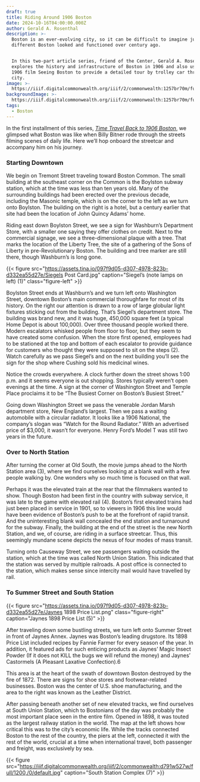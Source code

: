```yaml
---
draft: true
title: Riding Around 1906 Boston
date: 2024-10-16T04:00:00.000Z
author: Gerald A. Rosenthal
description: >-
  Boston is an ever-evolving city, so it can be difficult to imagine just how
  different Boston looked and functioned over century ago. 


  In this two-part article series, friend of the Center, Gerald A. Rosenthal,
  explores the history and infrastructure of Boston in 1906 and also uses the
  1906 film Seeing Boston to provide a detailed tour by trolley car through the
  city. 
image: >-
  https://iiif.digitalcommonwealth.org/iiif/2/commonwealth:1257br70m/full/1600,/0/default.jpg
backgroundImage: >-
  https://iiif.digitalcommonwealth.org/iiif/2/commonwealth:1257br70m/full/1600,/0/default.jpg
tags:
  - Boston
---
```


In the first installment of this series, *[Time Travel Back to 1906 Boston](https://www.leventhalmap.org/articles/time-travel-back-to-1906-boston/)*, we glimpsed what Boston was like when Billy Bitner rode through the streets filming scenes of daily life. Here we’ll hop onboard the streetcar and accompany him on his journey.

### Starting Downtown

We begin on Tremont Street traveling toward Boston Common. The small building at the southeast corner on the Common is the Boylston subway station, which at the time was less than ten years old. Many of the surrounding buildings had been erected over the previous decade, including the Masonic temple, which is on the corner to the left as we turn onto Boylston. The building on the right is a hotel, but a century earlier that site had been the location of John Quincy Adams’ home.

Riding east down Boylston Street, we see a sign for Washburn’s Department Store, with a smaller one saying they offer clothes on credit. Next to the commercial signage, we see a three-dimensional plaque with a tree. That marks the location of the Liberty Tree, the site of a gathering of the Sons of Liberty in pre-Revolutionary Boston. The building and tree marker are still there, though Washburn’s is long gone.

{{< figure src="https://assets.tina.io/097f9d05-d307-4978-823b-d332ea55d27e/Siegels Post Card.jpg" caption="Siegel’s (note lamps on left) (1)" class="figure-left" >}}

Boylston Street ends at Washburn’s and we turn left onto Washington Street, downtown Boston’s main commercial thoroughfare for most of its history. On the right our attention is drawn to a row of large globular light fixtures sticking out from the building. That’s Siegel’s department store. The building was brand new, and it was huge, 450,000 square feet (a typical Home Depot is about 100,000). Over three thousand people worked there. Modern escalators whisked people from floor to floor, but they seem to have created some confusion. When the store first opened, employees had to be stationed at the top and bottom of each escalator to provide guidance for customers who thought they were supposed to sit on the steps (2).  Watch carefully as we pass Siegel’s and on the next building you’ll see the sign for the shop where Cushing sold his medicinal wines.

Notice the crowds everywhere. A clock further down the street shows 1:00 p.m. and it seems everyone is out shopping. Stores typically weren’t open evenings at the time. A sign at the corner of Washington Street and Temple Place proclaims it to be “The Busiest Corner on Boston’s Busiest Street.”

Going down Washington Street we pass the venerable Jordan Marsh department store, New England’s largest. Then we pass a waiting automobile with a circular radiator. It looks like a 1906 National, the company’s slogan was “Watch for the Round Radiator.” With an advertised price of $3,000, it wasn’t for everyone. Henry Ford’s Model T was still two years in the future.

### Over to North Station

After turning the corner at Old South, the movie jumps ahead to the North Station area (3), where we find ourselves looking at a blank wall with a few people walking by. One wonders why so much time is focused on that wall.

Perhaps it was the elevated train at the rear that the filmmakers wanted to show. Though Boston had been first in the country with subway service, it was late to the game with elevated rail (4). Boston’s first elevated trains had just been placed in service in 1901, so to viewers in 1906 this line would have been evidence of Boston’s push to be at the forefront of rapid transit. And the uninteresting blank wall concealed the end station and turnaround for the subway. Finally, the building at the end of the street is the new North Station, and we, of course, are riding in a surface streetcar. Thus, this seemingly mundane scene depicts the nexus of four modes of mass transit.

Turning onto Causeway Street, we see passengers waiting outside the station, which at the time was called North Union Station. This indicated that the station was served by multiple railroads. A post office is connected to the station, which makes sense since intercity mail would have travelled by rail.

### To Summer Street and South Station

{{< figure src="https://assets.tina.io/097f9d05-d307-4978-823b-d332ea55d27e/Jaynes 1898 Price List.png" class="figure-right" caption="Jaynes 1898 Price List (5)" >}}

After traveling down some bustling streets, we turn left onto Summer Street in front of Jaynes Annex. Jaynes was Boston’s leading drugstore. Its 1898 Price List included recipes by Fannie Farmer for every season of the year. In addition, it featured ads for such enticing products as Jaynes’ Magic Insect Powder (If it does not KILL the bugs we will refund the money) and Jaynes’ Castormels (A Pleasant Laxative Confection).6

This area is at the heart of the swath of downtown Boston destroyed by the fire of 1872. There are signs for shoe stores and footwear-related businesses. Boston was the center of U.S. shoe manufacturing, and the area to the right was known as the Leather District.

After passing beneath another set of new elevated tracks, we find ourselves at South Union Station, which to Bostonians of the day was probably the most important place seen in the entire film. Opened in 1898, it was touted as the largest railway station in the world. The map at the left shows how critical this was to the city’s economic life. While the tracks connected Boston to the rest of the country, the piers at the left, connected it with the rest of the world, crucial at a time when international travel, both passenger and freight, was exclusively by sea.

{{< figure src="https://iiif.digitalcommonwealth.org/iiif/2/commonwealth:d791w527w/full/1200,/0/default.jpg" caption="South Station Complex (7)" >}}

